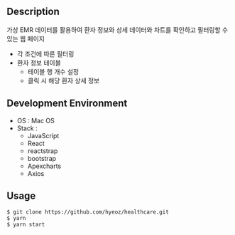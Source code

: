 ## Description

가상 EMR 데이터를 활용하여 환자 정보와 상세 데이터와 차트를 확인하고 필터링할 수 있는 웹 페이지

- 각 조건에 따른 필터링
- 환자 정보 테이블
  - 테이블 행 개수 설정
  - 클릭 시 해당 환자 상세 정보

## Development Environment

- OS : Mac OS
- Stack :
  - JavaScript
  - React
  - reactstrap
  - bootstrap
  - Apexcharts
  - Axios

## Usage
~~~
$ git clone https://github.com/hyeoz/healthcare.git
$ yarn
$ yarn start
~~~
